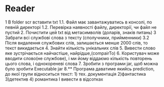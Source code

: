 # Reader
1 В folder scr вставити txt
1.1. Файл має завантажуватись в консолі, по певній директорі
1.2. Перевірка наявності файлу, директорії, чи файл не пустий
2. Почистити цей txt від метасимволів (доларів, знаків питань)
3 Забрати всі службові слова з тексту (сполучники, прийменники)
3.2 Після видалення службових слів, залишається менше 2000 слів,
               то текст викидається
4. Знайти кількість унікальних слів
5. Вивести слово яке зустрічається найчастіше, найрідше,(compairTo)
6. Користувач може вводити слово(не службове), і ми йому віддаємо кількість повторень цього слова, і однокореневі слова
7. Зробити з програми jar, щоб можна було зробити Executable jar
8.** Програма даватиме якийсь prediction, до якої групи відноситься текст:
               1) тех. документація
               2)фантастика
               3)детектив
               4) романтика
         І вивести в відсотках
